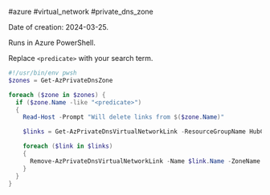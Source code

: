 #azure #virtual_network #private_dns_zone

Date of creation: 2024-03-25.

Runs in Azure PowerShell. 

Replace `<predicate>` with your search term.

```powershell
#!/usr/bin/env pwsh
$zones = Get-AzPrivateDnsZone

foreach ($zone in $zones) {
  if ($zone.Name -like "<predicate>")
  {
    Read-Host -Prompt "Will delete links from $($zone.Name)"

    $links = Get-AzPrivateDnsVirtualNetworkLink -ResourceGroupName HubCore_ResourceGroup -ZoneName $zone.Name

    foreach ($link in $links)
    {
      Remove-AzPrivateDnsVirtualNetworkLink -Name $link.Name -ZoneName $zone.Name -ResourceGroupName HubCore_ResourceGroup
    }
  }
}
```
